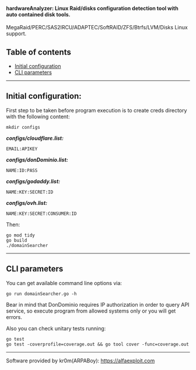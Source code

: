 #### hardwareAnalyzer: Linux Raid/disks configuration detection tool with auto contained disk tools.
MegaRaid/PERC/SAS2IRCU/ADAPTEC/SoftRAID/ZFS/Btrfs/LVM/Disks Linux support.

## Table of contents
- [Initial configuration](#initial-configuration)
- [CLI parameters](#cli-parameters)

---

## Initial configuration:
First step to be taken before program execution is to create creds directory with the following content:
```
mkdir configs
```

***configs/cloudflare.list:***
```
EMAIL:APIKEY
```

***configs/donDominio.list:***
```
NAME:ID:PASS
```

***configs/godaddy.list:***
```
NAME:KEY:SECRET:ID
```

***configs/ovh.list:***
```
NAME:KEY:SECRET:CONSUMER:ID
```

Then:
```
go mod tidy
go build
./domainSearcher
```

---

## CLI parameters

You can get available command line options via:
```
go run domainSearcher.go -h
```

Bear in mind that DonDominio requires IP authorization in order to query API service, so execute program from allowed systems only or you will get errors.

Also you can check unitary tests running:
```
go test
go test -coverprofile=coverage.out && go tool cover -func=coverage.out
```

---

Software provided by kr0m(ARPABoy): https://alfaexploit.com
